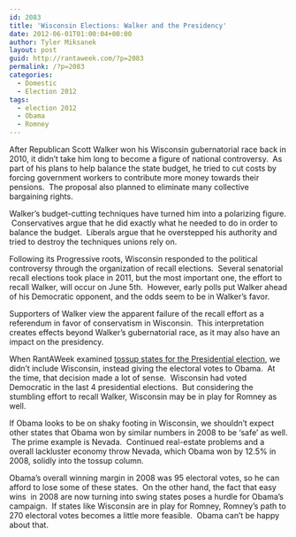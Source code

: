 ```yaml
---
id: 2083
title: 'Wisconsin Elections: Walker and the Presidency'
date: 2012-06-01T01:00:04+00:00
author: Tyler Miksanek
layout: post
guid: http://rantaweek.com/?p=2083
permalink: /?p=2083
categories:
  - Domestic
  - Election 2012
tags:
  - election 2012
  - Obama
  - Romney
---
```

After Republican Scott Walker won his Wisconsin gubernatorial race back in 2010, it didn&#8217;t take him long to become a figure of national controversy.  As part of his plans to help balance the state budget, he tried to cut costs by forcing government workers to contribute more money towards their pensions.  The proposal also planned to eliminate many collective bargaining rights.

Walker&#8217;s budget-cutting techniques have turned him into a polarizing figure.  Conservatives argue that he did exactly what he needed to do in order to balance the budget.  Liberals argue that he overstepped his authority and tried to destroy the techniques unions rely on.

Following its Progressive roots, Wisconsin responded to the political controversy through the organization of recall elections.  Several senatorial recall elections took place in 2011, but the most important one, the effort to recall Walker, will occur on June 5th.  However, early polls put Walker ahead of his Democratic opponent, and the odds seem to be in Walker&#8217;s favor.

Supporters of Walker view the apparent failure of the recall effort as a referendum in favor of conservatism in Wisconsin.  This interpretation creates effects beyond Walker&#8217;s gubernatorial race, as it may also have an impact on the presidency.

When RantAWeek examined [tossup states for the Presidential election](http://rantaweek.com/the-electoral-college-doing-the-math-april-27-2012/ "The Electoral College: Doing the Math – April 27, 2012"), we didn&#8217;t include Wisconsin, instead giving the electoral votes to Obama.  At the time, that decision made a lot of sense.  Wisconsin had voted Democratic in the last 4 presidential elections.  But considering the stumbling effort to recall Walker, Wisconsin may be in play for Romney as well.

If Obama looks to be on shaky footing in Wisconsin, we shouldn&#8217;t expect other states that Obama won by similar numbers in 2008 to be &#8216;safe&#8217; as well.  The prime example is Nevada.  Continued real-estate problems and a overall lackluster economy throw Nevada, which Obama won by 12.5% in 2008, solidly into the tossup column.

Obama&#8217;s overall winning margin in 2008 was 95 electoral votes, so he can afford to lose some of these states.  On the other hand, the fact that easy wins  in 2008 are now turning into swing states poses a hurdle for Obama&#8217;s campaign.  If states like Wisconsin are in play for Romney, Romney&#8217;s path to 270 electoral votes becomes a little more feasible.  Obama can&#8217;t be happy about that.